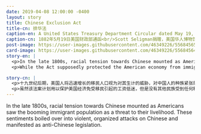 ```yaml
---
date: 2019-04-08 12:00:00 -0400
layout: story
title: Chinese Exclusion Act
title-cn: 排华法
caption-en: A United States Treasury Department Circular dated May 19, 1882<br/>Courtesy of Scott Seligman, Museum of Chinese in America (MOCA) Collection
caption-cn: 1882年5月19日美国财政部通函<br/>Scott Seligman捐赠，美国华人博物馆（MOCA）馆藏
post-image: https://user-images.githubusercontent.com/46349226/55684565-47cab700-591a-11e9-886e-eb283711f068.jpg
card-image: https://user-images.githubusercontent.com/46349226/55684564-47cab700-591a-11e9-9a50-15667e4382da.jpg
story-en: |
  <p>In the late 1800s, racial tension towards Chinese mounted as Americans saw the booming immigrant population as a threat to their livelihood. These sentiments boiled over into violent, organized attacks on Chinese and manifested as anti-Chinese legislation. In 1882, Congress passed the Chinese Exclusion Act, the first federal law to bar entry to a group of immigrants’ based solely on nationality. The Act prohibited skilled and unskilled Chinese laborers from entering the country, although merchants, students, and diplomats could gain passage. The ten-year act was renewed in 1892 with the passing of the Geary Act, which among other acts intensified regulations by requiring all Chinese to carry documentation. The Act was extended in perpetuity in 1902.</p>
  <p>While the Act supposedly protected the American economy from immigrant-caused wage depression, no other ethnic group saw any immigration restrictions. At the height of Chinese immigration, they only accounted for 4.4% of the total immigrants allowed into the US while European immigrants accounted for 94%. In effect, nearly all Chinese were barred from immigrating to the States and those men who had left China to work in the U.S. could not reunite with their families without risking deportation. The Act would not be repealed until 1943 when the U.S. had to demonstrate fairness to China as they became allied during World War II. The document pictured is dated May 19, 1882, a circular sent by the U.S. Treasury Department to the Custom House in Philadelphia, describing the stipulations of the act thirty days after its passage.</p>

story-cn: |
  <p>十九世纪后期，美国人将迅速增长的移民人口视为对其生计的威胁，对中国人的种族紧张局势随之升级。这些情绪激起了对中国人的暴力，有组织的攻击，并表现为立法反华。 1882年，国会通过了“排华法案”，成为第一部仅凭国籍就可以将一个移民群体拒之门外的联邦法律。该法案虽然允许商人、学生、外交官获得通过，但禁止熟练和不熟练的中国劳工进入美国。这项为期十年的法案在1892年得到更新，同时通过了“Geary法案”，连同其它法案一起加强了法规，要求所有中国人携带文件。排华法案于1902年获得永久性延期。</p>
  <p>虽然该法案计划用以保护美国经济免受移民引起的工资低迷，但是没有其他民族受到任何移民限制。在中国移民高峰期，他们只占被批准总数的4.4%，而欧洲移民占了94%。在这个法案的影响下，几乎所有的中国人都被禁止移民到美国，那些离开中国来到美国工作的男人，需要冒着被驱逐出境的危险才能与家人团聚。直到1943年，因为在第二次世界大战期间中美结盟，美国不得不表现出对中国的公平性，排华法案才被废除。上图中的文件是1882年5月19日，由美国财政部签发给费城海关的通函，在排华法通过三十天后描述了它的具体规定。</p>
---
```


In the late 1800s, racial tension towards Chinese mounted as Americans saw the booming immigrant population as
a threat to their livelihood. These sentiments boiled over into violent, organized attacks on Chinese and
manifested as anti-Chinese legislation.
